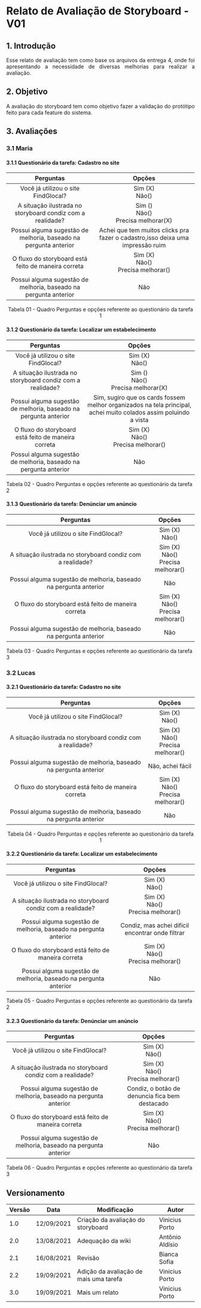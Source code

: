 # Relato de Avaliação de Storyboard - V01

## 1. Introdução
<p align = "justify">
Esse relato de avaliação tem como base os arquivos da entrega 4, onde foi apresentando a necessidade de diversas melhorias para realizar a avaliação.
</p>

## 2. Objetivo
<p align = "justify">
A avaliação do storyboard tem como objetivo fazer a validação do protótipo feito para cada feature do sistema.
</p>

## 3. Avaliações

### 3.1 Maria

#### 3.1.1 Questionário da tarefa: Cadastro no site

<center>

|Perguntas |Opções | 
|:--:|:--:|
|Você já utilizou o site FindGlocal?|Sim (X) <br> Não() |
|A situação ilustrada no storyboard condiz com a realidade?| Sim () <br> Não() <br> Precisa melhorar(X)|
|Possui alguma sugestão de melhoria, baseado na pergunta anterior| Achei que tem muitos clicks pra fazer o cadastro,isso deixa uma impressão ruim|
|O fluxo do storyboard está feito de maneira correta| Sim (X)<br> Não() <br> Precisa melhorar()|
|Possui alguma sugestão de melhoria, baseado na pergunta anterior| Não|

<figcaption> Tabela 01 - Quadro Perguntas e opções referente ao questionário da tarefa 1 </figcaption>

</center>

#### 3.1.2  Questionário da tarefa: Localizar um estabelecimento

|Perguntas |Opções | 
|:--:|:--:|
|Você já utilizou o site FindGlocal?|Sim (X) <br> Não() |
|A situação ilustrada no storyboard condiz com a realidade?| Sim () <br> Não() <br> Precisa melhorar(X)|
|Possui alguma sugestão de melhoria, baseado na pergunta anterior| Sim, sugiro que os cards fossem melhor organizados na tela principal, achei muito colados assim poluindo a vista |
|O fluxo do storyboard está feito de maneira correta| Sim (X)<br> Não() <br> Precisa melhorar()|
|Possui alguma sugestão de melhoria, baseado na pergunta anterior| Não|

<figcaption> Tabela 02 - Quadro Perguntas e opções referente ao questionário da tarefa 2 </figcaption>

</center>

#### 3.1.3  Questionário da tarefa: Denúnciar um anúncio
|Perguntas |Opções | 
|:--:|:--:|
|Você já utilizou o site FindGlocal?|Sim (X) <br> Não() |
|A situação ilustrada no storyboard condiz com a realidade?| Sim (X) <br> Não() <br> Precisa melhorar()|
|Possui alguma sugestão de melhoria, baseado na pergunta anterior| Não |
|O fluxo do storyboard está feito de maneira correta| Sim (X)<br> Não() <br> Precisa melhorar()|
|Possui alguma sugestão de melhoria, baseado na pergunta anterior| Não|

<figcaption> Tabela 03 - Quadro Perguntas e opções referente ao questionário da tarefa 3 </figcaption>

</center>

### 3.2 Lucas

#### 3.2.1 Questionário da tarefa: Cadastro no site

<center>

|Perguntas |Opções | 
|:--:|:--:|
|Você já utilizou o site FindGlocal?|Sim (X) <br> Não() |
|A situação ilustrada no storyboard condiz com a realidade?| Sim (X) <br> Não() <br> Precisa melhorar()|
|Possui alguma sugestão de melhoria, baseado na pergunta anterior| Não, achei fácil|
|O fluxo do storyboard está feito de maneira correta| Sim (X)<br> Não() <br> Precisa melhorar()|
|Possui alguma sugestão de melhoria, baseado na pergunta anterior| Não|

<figcaption> Tabela 04 - Quadro Perguntas e opções referente ao questionário da tarefa 1 </figcaption>

</center>

#### 3.2.2  Questionário da tarefa: Localizar um estabelecimento

|Perguntas |Opções | 
|:--:|:--:|
|Você já utilizou o site FindGlocal?|Sim (X) <br> Não() |
|A situação ilustrada no storyboard condiz com a realidade?| Sim (X) <br> Não() <br> Precisa melhorar()|
|Possui alguma sugestão de melhoria, baseado na pergunta anterior| Condiz, mas achei dificil encontrar onde filtrar|
|O fluxo do storyboard está feito de maneira correta| Sim (X)<br> Não() <br> Precisa melhorar()|
|Possui alguma sugestão de melhoria, baseado na pergunta anterior| Não|

<figcaption> Tabela 05 - Quadro Perguntas e opções referente ao questionário da tarefa 2 </figcaption>

</center>

#### 3.2.3  Questionário da tarefa: Denúnciar um anúncio
|Perguntas |Opções | 
|:--:|:--:|
|Você já utilizou o site FindGlocal?|Sim (X) <br> Não() |
|A situação ilustrada no storyboard condiz com a realidade?| Sim (X) <br> Não() <br> Precisa melhorar()|
|Possui alguma sugestão de melhoria, baseado na pergunta anterior| Condiz, o botão de denuncia fica bem destacado|
|O fluxo do storyboard está feito de maneira correta| Sim (X)<br> Não() <br> Precisa melhorar()|
|Possui alguma sugestão de melhoria, baseado na pergunta anterior| Não|

<figcaption> Tabela 06 - Quadro Perguntas e opções referente ao questionário da tarefa 3 </figcaption>

</center>


## Versionamento
<center>

| Versão | Data | Modificação | Autor |
|--|--|--|--|
| 1.0 |12/09/2021 | Criação da avaliação do storyboard | Vinicius Porto |
| 2.0 | 13/08/2021 | Adequação da wiki | Antônio Aldísio |
| 2.1 | 16/08/2021 | Revisão | Bianca Sofia |
| 2.2 | 19/09/2021 | Adição da avaliação de mais uma tarefa | Vinicius Porto |
| 3.0 | 19/09/2021 | Mais um relato | Vinicius Porto |

</center>
